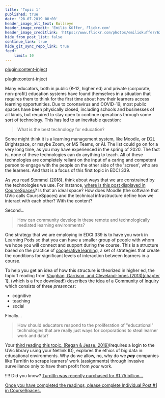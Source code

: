 ```yaml
---
title: 'Topic 1'
published: true
date: '28-07-2019 00:00'
header_image_alt_text: Bullseye
header_image_credit: 'Emilio Küffer, Flickr.com'
header_image_creditlink: 'https://www.flickr.com/photos/emiliokuffer/6384294717/'
hide_from_post_list: false
continue_link: true
hide_git_sync_repo_link: true
feed:
    limit: 10
---
```


[plugin:content-inject](_important-reminders)

[plugin:content-inject](_class-preparations)

Many educators, both in public (K-12, higher ed) and private (corporate, non-profit) education systems have found themselves in a situation that requires them to think for the first time about how their learners access learning opportunities. Due to coronavirus and COVID-19, most public spaces have been physically closed, including schools and businesses of all kinds, but required to stay open to continue operations through some sort of technology. This has led to an inevitable question:

> What is the best technology for education?

Some might think it is a learning management system, like Moodle, or D2L Brightspace, or maybe Zoom, or MS Teams, or AI. The list could go on for a very long time, as you may have experienced in the spring of 2020. The fact is, none of these technologies can do anything to teach. All of these technologies are completely reliant on the input of a caring and competent person to engage with the people on the other side of the 'screen', who are the learners. And that is a focus of this first topic in EDCI 339.

As you read [Stommel (2018)](https://criticaldigitalpedagogy.pressbooks.com/chapter/learning-is-not-a-mechanism/), think about ways that we are constrained by the technologies we use. For instance, [where is this post displayed in CourseSpaces](https://coursespaces.uvic.ca)? Is that an ideal space? How does Moodle (the software that UVic calls CourseSpaces) and the technical infrastructure define how we interact with each other? With the content?

Second...

> How can community develop in these remote and technologically mediated learning environments?

One strategy that we are employing in EDCI 339 is to have you work in Learning Pods so that you can have a smaller group of people with whom we hope you will connect and support during the course. This is a structure based on the practice of [cooperative learning](http://www.co-operation.org/what-is-cooperative-learning/), a set of strategies that create the conditions for significant levels of interaction between learners in a course.

To help you get an idea of how this structure is theorized in higher ed, the topic 1 reading from [Vaughan, Garrison, and Cleveland-Innes (2013)[chapter 1]](http://www.aupress.ca/index.php/books/120229), (which is a free download!) describes the idea of a [Community of Inquiry](https://coi.athabascau.ca/coi-model/) which consists of three *presences*:
- cognitive
- teaching
- social

Finally...

> How should educators respond to the proliferation of "educational" technologies that are really just ways for corporations to steal learner work and data?

Your [third reading this topic, (Regan & Jesse, 2019)](http://link.springer.com/10.1007/s10676-018-9492-2)(requires a login to the UVic library using your Netlink ID), explores the ethics of big data in educational environments. Why do we allow, no, why do we ***pay*** companies like TurnItIn to scrape learners' work (assignments) through invasive surveillance only to have them profit from *your* work.

!!!! Did you know? [TurnItIn was recently purchased for $1.75 billion...](https://econproph.com/2019/03/12/thats-no-plagiarism-checker/)

[Once you have completed the readings, please complete Individual Post #1 in CourseSpaces.](https://coursespaces.uvic.ca)
